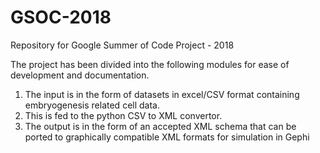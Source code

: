 # GSOC-2018
Repository for Google Summer of Code Project - 2018

The project has been divided into the following modules for ease of development and documentation.

1. The input is in the form of datasets in excel/CSV format containing embryogenesis related cell data.
2. This is fed to the python CSV to XML convertor.
3. The output is in the form of an accepted XML schema that can be ported to graphically compatible XML formats for simulation in Gephi
